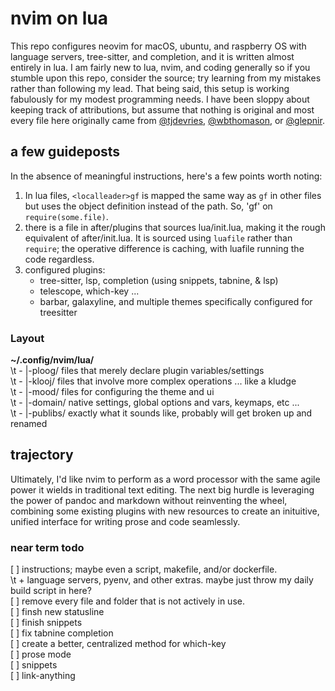 # nvim on lua  

This repo configures neovim for macOS, ubuntu, and raspberry OS with language servers, tree-sitter, and completion, and it is written almost entirely in lua. I am fairly new to lua, nvim, and coding generally so if you stumble upon this repo, consider the source; try learning from my mistakes rather than following my lead. That being said, this setup is working fabulously for my modest programming needs. I have been sloppy about keeping track of attributions, but assume that nothing is original and most every file here originally came from [@tjdevries](github.com/tjdevries), [@wbthomason](github.com/wbthomason), or [@glepnir](github.com/glepnir).  

## a few guideposts  

In the absence of meaningful instructions, here's a few points worth noting:  
1. In lua files, `<localleader>gf` is mapped the same way as `gf` in other files but uses the object definition instead of the path. So, 'gf' on `require(some.file)`.  
2. there is a file in after/plugins that sources lua/init.lua, making it the rough equivalent of after/init.lua. It is sourced using `luafile` rather than `require`; the operative difference is caching, with luafile running the code regardless.  
3. configured plugins:  
    - tree-sitter, lsp, completion (using snippets, tabnine, & lsp)  
    - telescope, which-key ...  
    - barbar, galaxyline, and multiple themes specifically configured for treesitter  


### Layout  

**~/.config/nvim/lua/**  
\t    - |-ploog/  files that merely declare plugin variables/settings  
\t    - |-klooj/  files that involve more complex operations ... like a kludge    
\t    - |-mood/   files for configuring the theme and ui  
\t    - |-domain/ native settings, global options and vars, keymaps, etc ...  
\t    - |-publibs/ exactly what it sounds like, probably will get broken up and renamed  

## trajectory  

Ultimately, I'd like nvim to perform as a word processor with the same agile power it wields in traditional text editing. The next big hurdle is leveraging the power of pandoc and markdown without reinventing the wheel, combining some existing plugins with new resources to create an inituitive, unified interface for writing prose and code seamlessly.    

### near term todo  

[ ] instructions; maybe even a script, makefile, and/or dockerfile.  
\t    + language servers, pyenv, and other extras. maybe just throw my daily build script in here?    
[ ] remove every file and folder that is not actively in use.  
[ ] finsh new statusline  
[ ] finish snippets  
[ ] fix tabnine completion  
[ ] create a better, centralized method for which-key  
[ ] prose mode  
[ ] snippets  
[ ] link-anything  
